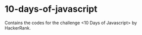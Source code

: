 # 10-days-of-javascript
Contains the codes for the challenge &lt;10 Days of Javascript> by HackerRank.
